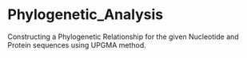 # Phylogenetic_Analysis
Constructing a Phylogenetic Relationship for the given Nucleotide and Protein sequences using UPGMA method.
